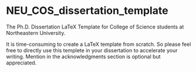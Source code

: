 # NEU_COS_dissertation_template
The Ph.D. Dissertation LaTeX Template for College of Science students at Northeastern University.

It is time-consuming to create a LaTeX template from scratch. So please feel free to directly use this templete in your dissertation to accelerate your writing. Mention in the acknowledgments section is optional but appreciated.
